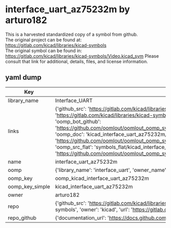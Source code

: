 # interface_uart_az75232m by arturo182  
This is a harvested standardized copy of a symbol from github.  
The original project can be found at:  
https://gitlab.com/kicad/libraries/kicad-symbols  
The original symbol can be found in:
https://gitlab.com/kicad/libraries/kicad-symbols/Video.kicad_sym
Please consult that link for additional, details, files, and license information.  
## yaml dump  
| Key | Value |  
| --- | --- |  
| library_name | Interface_UART |  
| links | {'github_src': 'https://gitlab.com/kicad/libraries/kicad-symbols/Video.kicad_sym', 'github_src_repo': 'https://gitlab.com/kicad/libraries/kicad-symbols', 'oomp_bot': 'kicad_interface_uart_az75232m/working', 'oomp_bot_github': 'https://github.com/oomlout/oomlout_oomp_symbol_bot/tree/main/kicad_interface_uart_az75232m/working', 'oomp_doc': 'kicad_interface_uart_az75232m/working', 'oomp_doc_github': 'https://github.com/oomlout/oomlout_oomp_symbol_doc/tree/main/kicad_interface_uart_az75232m/working', 'oomp_src_flat': 'symbols_flat/kicad_interface_uart_az75232m/working', 'oomp_src_flat_github': 'https://github.com/oomlout/oomlout_oomp_symbol_src/tree/main/kicad_interface_uart_az75232m/working'} |  
| name | interface_uart_az75232m |  
| oomp | {'library_name': 'interface_uart', 'owner_name': 'kicad', 'symbol_name': 'interface_uart_az75232m'} |  
| oomp_key | oomp_kicad_interface_uart_az75232m |  
| oomp_key_simple | kicad_interface_uart_az75232m |  
| owner | arturo182 |  
| repo | {'github_src': 'https://gitlab.com/kicad/libraries/kicad-symbols/Video.kicad_sym', 'name': 'libraries/kicad-symbols', 'owner': 'kicad', 'url': 'https://gitlab.com/kicad/libraries/kicad-symbols'} |  
| repo_github | {'documentation_url': 'https://docs.github.com/rest/repos/repos#get-a-repository', 'message': 'Not Found'} |  


